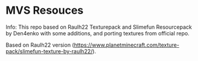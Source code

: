 # MVS Resouces
Info:
This repo based on Raulh22 Texturepack and Slimefun Resourcepack by Den4enko with some additions, and porting textures from official repo.




Based on Raulh22 version (https://www.planetminecraft.com/texture-pack/slimefun-texture-by-raulh22/). 
